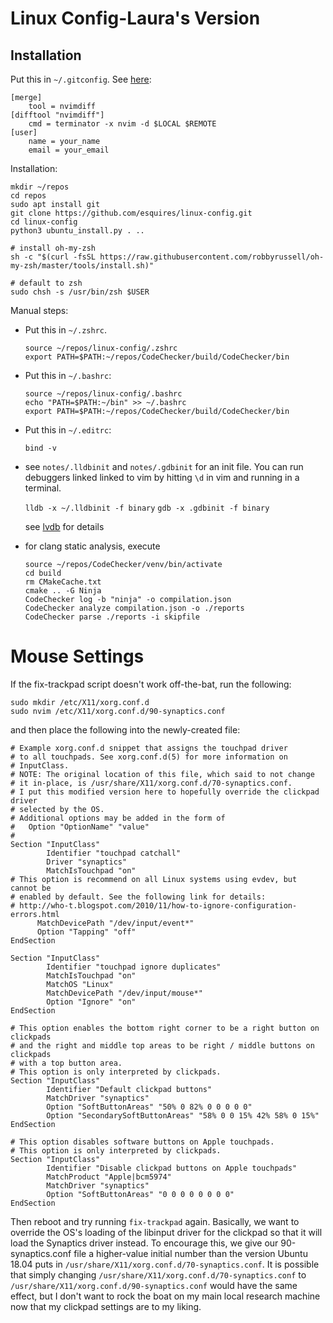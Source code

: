 Linux Config-Laura's Version
===

Installation
---

Put this in `~/.gitconfig`. See [here](https://github.com/neovim/neovim/issues/2377):
    
    [merge]
        tool = nvimdiff
    [difftool "nvimdiff"] 
        cmd = terminator -x nvim -d $LOCAL $REMOTE
    [user]
        name = your_name
        email = your_email

Installation:

    mkdir ~/repos
    cd repos
    sudo apt install git
    git clone https://github.com/esquires/linux-config.git
    cd linux-config
    python3 ubuntu_install.py . ..

    # install oh-my-zsh
    sh -c "$(curl -fsSL https://raw.githubusercontent.com/robbyrussell/oh-my-zsh/master/tools/install.sh)"

    # default to zsh
    sudo chsh -s /usr/bin/zsh $USER

Manual steps:

* Put this in `~/.zshrc`.

    ```
    source ~/repos/linux-config/.zshrc
    export PATH=$PATH:~/repos/CodeChecker/build/CodeChecker/bin
    ```

* Put this in `~/.bashrc`:

    ```
    source ~/repos/linux-config/.bashrc
    echo "PATH=$PATH:~/bin" >> ~/.bashrc
    export PATH=$PATH:~/repos/CodeChecker/build/CodeChecker/bin
    ```

* Put this in `~/.editrc`:

    ```
    bind -v
    ```

* see ``notes/.lldbinit`` and ``notes/.gdbinit`` for an init file. You can run
  debuggers linked linked to vim by hitting ``\d`` in vim and running in a terminal.

  ```lldb -x ~/.lldbinit -f binary```
  ```gdb -x .gdbinit -f binary```

  see [lvdb](https://github.com/esquires/lvdb) for details

* for clang static analysis, execute

  ```
  source ~/repos/CodeChecker/venv/bin/activate
  cd build
  rm CMakeCache.txt
  cmake .. -G Ninja
  CodeChecker log -b "ninja" -o compilation.json
  CodeChecker analyze compilation.json -o ./reports
  CodeChecker parse ./reports -i skipfile
  ```


# Mouse Settings
If the fix-trackpad script doesn't work off-the-bat, run the following:

```
sudo mkdir /etc/X11/xorg.conf.d
sudo nvim /etc/X11/xorg.conf.d/90-synaptics.conf
```

and then place the following into the newly-created file:

```
# Example xorg.conf.d snippet that assigns the touchpad driver
# to all touchpads. See xorg.conf.d(5) for more information on
# InputClass.
# NOTE: The original location of this file, which said to not change
# it in-place, is /usr/share/X11/xorg.conf.d/70-synaptics.conf.
# I put this modified version here to hopefully override the clickpad driver
# selected by the OS.
# Additional options may be added in the form of
#   Option "OptionName" "value"
#
Section "InputClass"
        Identifier "touchpad catchall"
        Driver "synaptics"
        MatchIsTouchpad "on"
# This option is recommend on all Linux systems using evdev, but cannot be
# enabled by default. See the following link for details:
# http://who-t.blogspot.com/2010/11/how-to-ignore-configuration-errors.html
      MatchDevicePath "/dev/input/event*"
      Option "Tapping" "off"
EndSection

Section "InputClass"
        Identifier "touchpad ignore duplicates"
        MatchIsTouchpad "on"
        MatchOS "Linux"
        MatchDevicePath "/dev/input/mouse*"
        Option "Ignore" "on"
EndSection

# This option enables the bottom right corner to be a right button on clickpads
# and the right and middle top areas to be right / middle buttons on clickpads
# with a top button area.
# This option is only interpreted by clickpads.
Section "InputClass"
        Identifier "Default clickpad buttons"
        MatchDriver "synaptics"
        Option "SoftButtonAreas" "50% 0 82% 0 0 0 0 0"
        Option "SecondarySoftButtonAreas" "58% 0 0 15% 42% 58% 0 15%"
EndSection

# This option disables software buttons on Apple touchpads.
# This option is only interpreted by clickpads.
Section "InputClass"
        Identifier "Disable clickpad buttons on Apple touchpads"
        MatchProduct "Apple|bcm5974"
        MatchDriver "synaptics"
        Option "SoftButtonAreas" "0 0 0 0 0 0 0 0"
EndSection
```

Then reboot and try running `fix-trackpad` again.
Basically, we want to override the OS's loading of the libinput driver for the 
clickpad so that it will load the Synaptics driver instead.
To encourage this, we give our 90-synaptics.conf file a higher-value initial 
number than the version Ubuntu 18.04 puts in 
`/usr/share/X11/xorg.conf.d/70-synaptics.conf`.
It is possible that simply changing 
`/usr/share/X11/xorg.conf.d/70-synaptics.conf` to 
`/usr/share/X11/xorg.conf.d/90-synaptics.conf` would have the same effect, but
I don't want to rock the boat on my main local research machine now that my
clickpad settings are to my liking.

